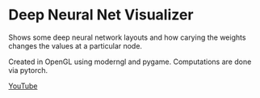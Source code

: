# Deep Neural Net Visualizer
Shows some deep neural network layouts and how carying the weights changes the values at a particular node.

Created in OpenGL using moderngl and pygame. Computations are done via pytorch.

[YouTube](https://www.youtube.com/watch?v=ABXKZ3Um1AU)
